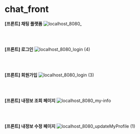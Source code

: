 # chat_front

**[프론트] 채팅 플랫폼**
![localhost_8080_](https://github.com/user-attachments/assets/8b5acf1a-66f3-498e-bb26-5bd4fd498467)


<br>
<br>

**[프론트] 로그인**
![localhost_8080_login (4)](https://github.com/user-attachments/assets/a9cbc20f-4245-44fe-bb6e-cef8f39660ac)

<br>
<br>

**[프론트] 회원가입**
![localhost_8080_login (3)](https://github.com/user-attachments/assets/c2d29d55-0356-4de3-9c54-b2bb82a77b74)

<br>
<br>

**[프론트] 내정보 조회 페이지**
![localhost_8080_my-info](https://github.com/user-attachments/assets/1aa3e351-1e62-4409-985b-31c5c9c76093)

<br>
<br>

**[프론트] 내정보 수정 페이지**
![localhost_8080_updateMyProfile (1)](https://github.com/user-attachments/assets/a503bd2c-f7e5-4ac5-ba7e-62f4ec946f87)

